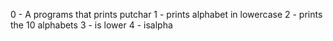 0 - A programs that prints putchar
1 - prints alphabet in lowercase
2 - prints the 10 alphabets
3 - is lower
4 - isalpha
